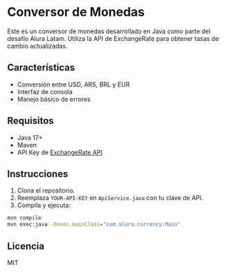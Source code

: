 # Conversor de Monedas

Este es un conversor de monedas desarrollado en Java como parte del desafío Alura Latam. Utiliza la API de ExchangeRate para obtener tasas de cambio actualizadas.

## Características

- Conversión entre USD, ARS, BRL y EUR
- Interfaz de consola
- Manejo básico de errores

## Requisitos

- Java 17+
- Maven
- API Key de [ExchangeRate API](https://www.exchangerate-api.com/)

## Instrucciones

1. Clona el repositorio.
2. Reemplaza `YOUR-API-KEY` en `ApiService.java` con tu clave de API.
3. Compila y ejecuta:

```bash
mvn compile
mvn exec:java -Dexec.mainClass="com.alura.currency.Main"
```

## Licencia

MIT
